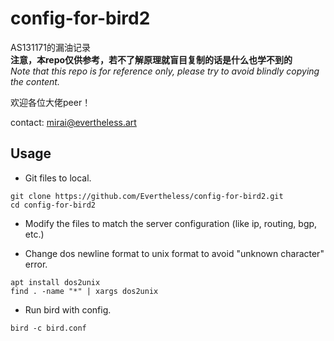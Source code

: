 # config-for-bird2

AS131171的漏油记录<br>
**注意，本repo仅供参考，若不了解原理就盲目复制的话是什么也学不到的**<br>
_Note that this repo is for reference only, please try to avoid blindly copying the content._

欢迎各位大佬peer！

contact: mirai@evertheless.art

## Usage

- Git files to local.
```
git clone https://github.com/Evertheless/config-for-bird2.git
cd config-for-bird2
```

- Modify the files to match the server configuration (like ip, routing, bgp, etc.)

- Change dos newline format to unix format to avoid "unknown character" error.

```
apt install dos2unix
find . -name "*" | xargs dos2unix
```

- Run bird with config.
```
bird -c bird.conf
```
